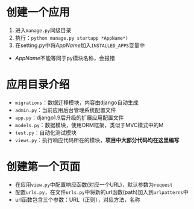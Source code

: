 # 创建一个应用
1. 进入`manage.py`同级目录
1. 执行：`python manage.py startapp *AppName*)`
1. 在setting.py中将*AppName*加入`INSTALLED_APPS`变量中
- *AppName*不能等同于py模块名称，会报错

# 应用目录介绍
- `migrations`：数据迁移模块，内容由django自动生成
- `admin.py`：当前应用后台管理系统配置文件
- `app.py`：django1.9后升级的扩展应用配置文件
- `models.py`：数据模块，使用ORM框架，类似于MVC模式中的M
- `test.py`：自动化测试模块
- `views.py`：执行响应代码所在的模块，**项目中大部分代码均在这里编写**

# 创建第一个页面
- 在应用`view.py`中配置响应函数(对应一个URL)，默认参数为`request`
- 配置`urls.py`，在文件`urls.py`中将新的url函数(path)加入到`urlpatterns`中
- url函数包含三个参数：URL（正则），对应方法，名称
